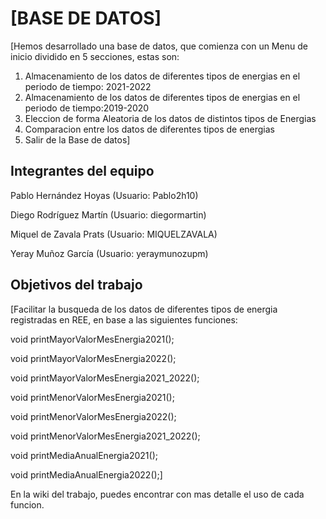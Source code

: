 # [BASE DE DATOS]

[Hemos desarrollado una base de datos, que comienza con un Menu de inicio dividido en 5 secciones, estas son: 
1. Almacenamiento de los datos de diferentes tipos de energias en el periodo de tiempo: 2021-2022
2. Almacenamiento de los datos de diferentes tipos de energias en el periodo de tiempo:2019-2020
3. Eleccion de forma Aleatoria de los datos de distintos tipos de Energias 
4. Comparacion entre los datos de diferentes tipos de energias
5. Salir de la Base de datos] 


## Integrantes del equipo

Pablo Hernández Hoyas (Usuario: Pablo2h10)

Diego Rodríguez Martín (Usuario: diegormartin)

Miquel de Zavala Prats (Usuario: MIQUELZAVALA)

Yeray Muñoz García (Usuario: yeraymunozupm)

## Objetivos del trabajo

[Facilitar la busqueda de los datos de diferentes tipos de energia registradas en REE, en base a las siguientes funciones:

void printMayorValorMesEnergia2021(); 

void printMayorValorMesEnergia2022(); 

void printMayorValorMesEnergia2021_2022(); 

void printMenorValorMesEnergia2021(); 

void printMenorValorMesEnergia2022(); 

void printMenorValorMesEnergia2021_2022(); 

void printMediaAnualEnergia2021(); 

void printMediaAnualEnergia2022();]

En la wiki del trabajo, puedes encontrar con mas detalle el uso de cada funcion.
